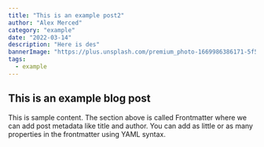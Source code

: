 ```yaml
---
title: "This is an example post2"
author: "Alex Merced"
category: "example"
date: "2022-03-14"
description: "Here is des"
bannerImage: "https://plus.unsplash.com/premium_photo-1669986386171-5f54aee0a73b?ixlib=rb-4.0.3&ixid=MnwxMjA3fDB8MHxlZGl0b3JpYWwtZmVlZHwyfHx8ZW58MHx8fHw%3D&auto=format&fit=crop&w=800&q=60"
tags:
  - example
---
```


## This is an example blog post

This is sample content. The section above is called Frontmatter where we can add
post metadata like title and author. You can add as little or as many properties
in the frontmatter using YAML syntax.
